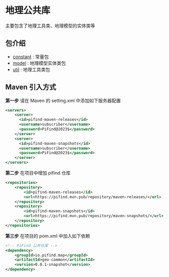 # 地理公共库

主要包含了地理工具类、地理模型的实体类等

## 包介绍

* [constant](src/main/java/io/pifind/map/constant) : 常量包
* [model](src/main/java/io/pifind/map/model) : 地理模型实体类包
* [util](src/main/java/io/pifind/map/util) : 地理工具类包

## Maven 引入方式

**第一步** 请在 Maven 的 setting.xml 中添加如下服务器配置

```xml
<servers>
    <server>
      <id>pifind-maven-releases</id>
      <username>subscriber</username>
      <password>PiFind@2023$</password>
    </server>
    <server>
      <id>pifind-maven-snapshots</id>
      <username>subscriber</username>
      <password>PiFind@2023$</password>
    </server>
</servers>
```

**第二步** 在项目中增加 pifind 仓库

```xml
<repositories>
    <repository>
        <id>pifind-maven-releases</id>
        <url>https://pifind.mvn.pub/repository/maven-releases/</url>
    </repository>
    <repository>
        <id>pifind-maven-snapshots</id>
        <url>https://pifind.mvn.pub/repository/maven-snapshots/</url>
    </repository>
</repositories>
```

**第三步** 在项目的 pom.xml 中加入如下依赖

```xml
<!-- PiFind 公共仓库 -->
<dependency>
    <groupId>io.pifind.map</groupId>
    <artifactId>geo-common</artifactId>
    <version>0.0.1-snapshot</version>
</dependency>
```